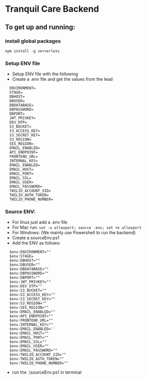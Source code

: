 # Tranquil Care Backend

## To get up and running:

### install global packages

```
npm install -g serverless
```

### Setup ENV file

- Setup ENV file with the following
- Create a .env file and get the values from the lead

```
  ENVIRONMENT=
  STAGE=
  DBHOST=
  DBUSER=
  DBDATABASE=
  DBPASSWORD=
  DBPORT=
  JWT_PRIVKEY=
  DEV_OTP=
  S3_BUCKET=
  S3_ACCESS_KEY=
  S3_SECRET_KEY=
  S3_REGION=
  SES_REGION=
  EMAIL_ENABLED=
  API_ENDPOINT=
  FRONTEND_URL=
  INTERNAL_KEY=
  EMAIL_ENABLED=
  EMAIL_HOST=
  EMAIL_PORT=
  EMAIL_SSL=
  EMAIL_USER=
  EMAIL_PASSWORD=
  TWILIO_ACCOUNT_SID=
  TWILIO_AUTH_TOKEN=
  TWILIO_PHONE_NUMBER=
```

### Source ENV:

- For linux just add a .env file
- For Mac run:
  `set -o allexport; source .env; set +o allexport`
- For Windows: (We mainly use Powershell to run the backend)
- Create a sourceEnv.ps1
- Add the ENV as follows:

```
  $env:ENVIRONMENT=""
  $env:STAGE=
  $env:DBHOST=""
  $env:DBUSER=""
  $env:DBDATABASE=""
  $env:DBPASSWORD=""
  $env:DBPORT=""
  $env:JWT_PRIVKEY=""
  $env:DEV_OTP=""
  $env:S3_BUCKET=""
  $env:S3_ACCESS_KEY=""
  $env:S3_SECRET_KEY=""
  $env:S3_REGION=""
  $env:SES_REGION=""
  $env:EMAIL_ENABLED=""
  $env:API_ENDPOINT=""
  $env:FRONTEND_URL=""
  $env:INTERNAL_KEY=""
  $env:EMAIL_ENABLED=''
  $env:EMAIL_HOST=""
  $env:EMAIL_PORT=""
  $env:EMAIL_SSL=""
  $env:EMAIL_USER=""
  $env:EMAIL_PASSWORD=""
  $env:TWILIO_ACCOUNT_SID=""
  $env:TWILIO_AUTH_TOKEN=""
  $env:TWILIO_PHONE_NUMBER=""
```

- run the .\sourceEnv.ps1 in terminal
